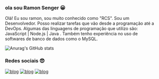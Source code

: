 ### ola sou Ramon Senger 😀
Olá! Eu sou ramon, sou muito conhecido como "RCS". Sou um Desenvolvedor. Posso realizar tarefas que vão desde a programação até a DevOps. Algumas das linguagens de programação que utilizo são: JavaScript | Node.js | Java . Também tenho experiência no uso de softwares de banco de dados como o MySQL.


![Anurag's GitHub stats](https://github-readme-stats.vercel.app/api?username=rcsCrew&show_icons=true&theme=radical)



### Redes sociais 😎
[![blog](https://img.shields.io/badge/Instagram-E4405F?style=for-the-badge&logo=instagram&logoColor=white)](https://www.instagram.com/ramon_senger) [![blog](	https://img.shields.io/badge/LinkedIn-0077B5?style=for-the-badge&logo=linkedin&logoColor=white)](https://www.linkedin.com/in/ramon-senger/) [![blog](	https://img.shields.io/badge/Discord-7289DA?style=for-the-badge&logo=discord&logoColor=white)]([https://discord.gg/yRsrWpU3ft](https://discord.gg/yRsrWpU3ft)/)
